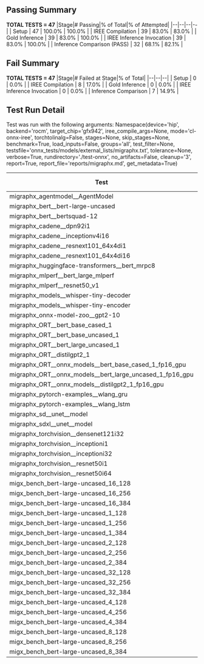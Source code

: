 ## Passing Summary

**TOTAL TESTS = 47**
|Stage|# Passing|% of Total|% of Attempted|
|--|--|--|--|
| Setup | 47 | 100.0% | 100.0% |
| IREE Compilation | 39 | 83.0% | 83.0% |
| Gold Inference | 39 | 83.0% | 100.0% |
| IREE Inference Invocation | 39 | 83.0% | 100.0% |
| Inference Comparison (PASS) | 32 | 68.1% | 82.1% |
## Fail Summary

**TOTAL TESTS = 47**
|Stage|# Failed at Stage|% of Total|
|--|--|--|
| Setup | 0 | 0.0% |
| IREE Compilation | 8 | 17.0% |
| Gold Inference | 0 | 0.0% |
| IREE Inference Invocation | 0 | 0.0% |
| Inference Comparison | 7 | 14.9% |
## Test Run Detail
Test was run with the following arguments:
Namespace(device='hip', backend='rocm', target_chip='gfx942', iree_compile_args=None, mode='cl-onnx-iree', torchtolinalg=False, stages=None, skip_stages=None, benchmark=True, load_inputs=False, groups='all', test_filter=None, testsfile='onnx_tests/models/external_lists/migraphx.txt', tolerance=None, verbose=True, rundirectory='./test-onnx', no_artifacts=False, cleanup='3', report=True, report_file='reports/migraphx.md', get_metadata=True)

| Test | Exit Status | Mean Benchmark Time (ms) | Notes |
|--|--|--|--|
| migraphx_agentmodel__AgentModel | compilation | None | |
| migraphx_bert__bert-large-uncased | PASS | 20.651029516952203 | |
| migraphx_bert__bertsquad-12 | compilation | None | |
| migraphx_cadene__dpn92i1 | compilation | None | |
| migraphx_cadene__inceptionv4i16 | PASS | 152.13333880528805 | |
| migraphx_cadene__resnext101_64x4di1 | compilation | None | |
| migraphx_cadene__resnext101_64x4di16 | PASS | 218.4394458308816 | |
| migraphx_huggingface-transformers__bert_mrpc8 | PASS | 7.424295198746976 | |
| migraphx_mlperf__bert_large_mlperf | Numerics | 41.783473253542304 | |
| migraphx_mlperf__resnet50_v1 | PASS | 6.469552390938141 | |
| migraphx_models__whisper-tiny-decoder | PASS | 28.56196093489416 | |
| migraphx_models__whisper-tiny-encoder | Numerics | 52.913887050146094 | |
| migraphx_onnx-model-zoo__gpt2-10 | compilation | None | |
| migraphx_ORT__bert_base_cased_1 | PASS | 111.15225478230666 | |
| migraphx_ORT__bert_base_uncased_1 | PASS | 112.19850979331466 | |
| migraphx_ORT__bert_large_uncased_1 | PASS | 364.59304675615084 | |
| migraphx_ORT__distilgpt2_1 | PASS | 61.18092109035286 | |
| migraphx_ORT__onnx_models__bert_base_cased_1_fp16_gpu | Numerics | 71.95261317150046 | |
| migraphx_ORT__onnx_models__bert_large_uncased_1_fp16_gpu | Numerics | 274.1447730352067 | |
| migraphx_ORT__onnx_models__distilgpt2_1_fp16_gpu | Numerics | 36.31936001852808 | |
| migraphx_pytorch-examples__wlang_gru | PASS | 19.958465161514194 | |
| migraphx_pytorch-examples__wlang_lstm | PASS | 12.083801476825256 | |
| migraphx_sd__unet__model | import_model | None | |
| migraphx_sdxl__unet__model | import_model | None | |
| migraphx_torchvision__densenet121i32 | PASS | 50.38977850095501 | |
| migraphx_torchvision__inceptioni1 | PASS | 15.707375465849921 | |
| migraphx_torchvision__inceptioni32 | PASS | 137.71194072129825 | |
| migraphx_torchvision__resnet50i1 | compilation | None | |
| migraphx_torchvision__resnet50i64 | PASS | 182.69356130622327 | |
| migx_bench_bert-large-uncased_16_128 | PASS | 33.42501674261357 | |
| migx_bench_bert-large-uncased_16_256 | PASS | 57.71804163103095 | |
| migx_bench_bert-large-uncased_16_384 | Numerics | 73.45240263923726 | |
| migx_bench_bert-large-uncased_1_128 | PASS | 13.52426887322695 | |
| migx_bench_bert-large-uncased_1_256 | PASS | 13.706972915374863 | |
| migx_bench_bert-large-uncased_1_384 | PASS | 19.865174557910198 | |
| migx_bench_bert-large-uncased_2_128 | PASS | 13.23715070537172 | |
| migx_bench_bert-large-uncased_2_256 | PASS | 13.933418709723876 | |
| migx_bench_bert-large-uncased_2_384 | PASS | 21.81851958448533 | |
| migx_bench_bert-large-uncased_32_128 | PASS | 69.30337546703716 | |
| migx_bench_bert-large-uncased_32_256 | PASS | 104.73538732289201 | |
| migx_bench_bert-large-uncased_32_384 | Numerics | 145.51864548896748 | |
| migx_bench_bert-large-uncased_4_128 | PASS | 15.009564111431965 | |
| migx_bench_bert-large-uncased_4_256 | PASS | 17.574881737042837 | |
| migx_bench_bert-large-uncased_4_384 | PASS | 26.637134345200582 | |
| migx_bench_bert-large-uncased_8_128 | PASS | 20.133956586055103 | |
| migx_bench_bert-large-uncased_8_256 | PASS | 27.999960479016107 | |
| migx_bench_bert-large-uncased_8_384 | PASS | 41.29715417694373 | |

